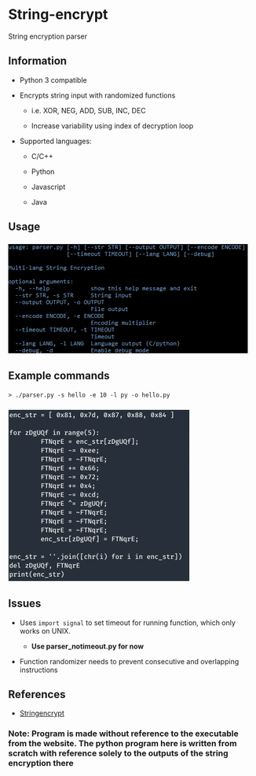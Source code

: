 # String-encrypt

String encryption parser

## Information

- Python 3 compatible

- Encrypts string input with randomized functions

  - i.e. XOR, NEG, ADD, SUB, INC, DEC

  - Increase variability using index of decryption loop

- Supported languages:

  - C/C++
  
  - Python

  - Javascript

  - Java

## Usage

### ![Help](img/1.png)

## Example commands

```shell
> ./parser.py -s hello -e 10 -l py -o hello.py
```

### ![Output](img/2.png)

## Issues

- Uses `import signal` to set timeout for running function, which only works on UNIX.

  - **Use parser_notimeout.py for now**

- Function randomizer needs to prevent consecutive and overlapping instructions

## References

- [Stringencrypt](https://www.stringencrypt.com)

### Note: Program is made without reference to the executable from the website. The python program here is written from scratch with reference solely to the outputs of the string encryption there
